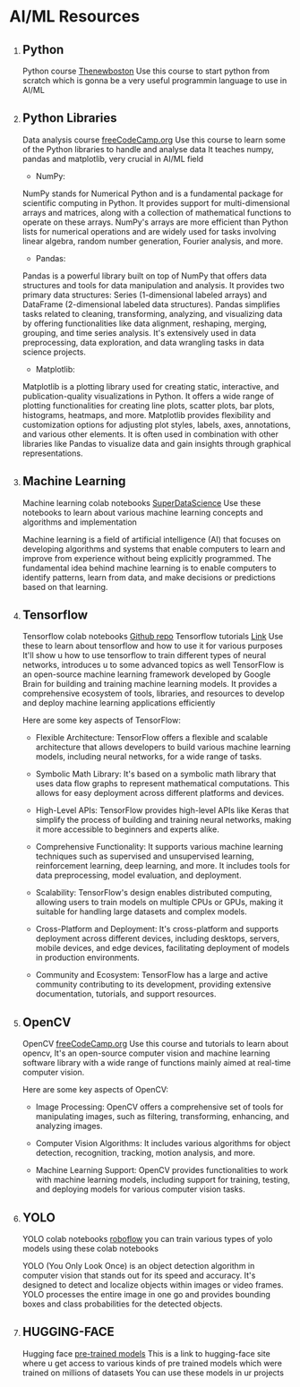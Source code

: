 # AI/ML Resources

1. ## Python

   Python course [Thenewboston](https://www.youtube.com/watch?v=HBxCHonP6Ro&list=PL6gx4Cwl9DGAcbMi1sH6oAMk4JHw91mC_)
   Use this course to start python from scratch which is gonna be a very useful programmin language to use in AI/ML

2. ## Python Libraries

   Data analysis course [freeCodeCamp.org](https://www.youtube.com/watch?v=GPVsHOlRBBI)
   Use this course to learn some of the Python libraries to handle and analyse data
   It teaches numpy, pandas and matplotlib, very crucial in AI/ML field

   - NumPy:

   NumPy stands for Numerical Python and is a fundamental package for scientific computing in Python.
   It provides support for multi-dimensional arrays and matrices, along with a collection of mathematical functions to operate on these arrays.
   NumPy's arrays are more efficient than Python lists for numerical operations and are widely used for tasks involving linear algebra, random number generation, Fourier analysis, and more.

   - Pandas:

   Pandas is a powerful library built on top of NumPy that offers data structures and tools for data manipulation and analysis.
   It provides two primary data structures: Series (1-dimensional labeled arrays) and DataFrame (2-dimensional labeled data structures).
   Pandas simplifies tasks related to cleaning, transforming, analyzing, and visualizing data by offering functionalities like data alignment, reshaping, merging, grouping, and time series analysis.
   It's extensively used in data preprocessing, data exploration, and data wrangling tasks in data science projects.

   - Matplotlib:

   Matplotlib is a plotting library used for creating static, interactive, and publication-quality visualizations in Python.
   It offers a wide range of plotting functionalities for creating line plots, scatter plots, bar plots, histograms, heatmaps, and more.
   Matplotlib provides flexibility and customization options for adjusting plot styles, labels, axes, annotations, and various other elements.
   It is often used in combination with other libraries like Pandas to visualize data and gain insights through graphical representations.

3. ## Machine Learning

   Machine learning colab notebooks [SuperDataScience](https://www.superdatascience.com/pages/machine-learning)
   Use these notebooks to learn about various machine learning concepts and algorithms and implementation

   Machine learning is a field of artificial intelligence (AI) that focuses on developing algorithms and systems that enable computers to learn and improve from experience without being explicitly programmed. The fundamental idea behind machine learning is to enable computers to identify patterns, learn from data, and make decisions or predictions based on that learning.

4. ## Tensorflow

   Tensorflow colab notebooks [Github repo](https://github.com/mrdbourke/tensorflow-deep-learning/)
   Tensorflow tutorials [Link](https://www.tensorflow.org/tutorials)
   Use these to learn about tensorflow and how to use it for various purposes
   It'll show u how to use tensorflow to train different types of neural networks, introduces u to some advanced topics as well
   TensorFlow is an open-source machine learning framework developed by Google Brain for building and training machine learning models. It provides a comprehensive ecosystem of tools, libraries, and resources to develop and deploy machine learning applications efficiently

   Here are some key aspects of TensorFlow:

   - Flexible Architecture: TensorFlow offers a flexible and scalable architecture that allows developers to build various machine learning models, including neural networks, for a wide range of tasks.

   - Symbolic Math Library: It's based on a symbolic math library that uses data flow graphs to represent mathematical computations. This allows for easy deployment across different platforms and devices.

   - High-Level APIs: TensorFlow provides high-level APIs like Keras that simplify the process of building and training neural networks, making it more accessible to beginners and experts alike.

   - Comprehensive Functionality: It supports various machine learning techniques such as supervised and unsupervised learning, reinforcement learning, deep learning, and more. It includes tools for data preprocessing, model evaluation, and deployment.

   - Scalability: TensorFlow's design enables distributed computing, allowing users to train models on multiple CPUs or GPUs, making it suitable for handling large datasets and complex models.

   - Cross-Platform and Deployment: It's cross-platform and supports deployment across different devices, including desktops, servers, mobile devices, and edge devices, facilitating deployment of models in production environments.

   - Community and Ecosystem: TensorFlow has a large and active community contributing to its development, providing extensive documentation, tutorials, and support resources.

5. ## OpenCV

   OpenCV [freeCodeCamp.org](https://www.youtube.com/watch?v=oXlwWbU8l2o&t=4224s)
   Use this course and tutorials to learn about opencv, It's an open-source computer vision and machine learning software library with a wide range of functions mainly aimed at real-time computer vision.

   Here are some key aspects of OpenCV:

   - Image Processing: OpenCV offers a comprehensive set of tools for manipulating images, such as filtering, transforming, enhancing, and analyzing images.

   - Computer Vision Algorithms: It includes various algorithms for object detection, recognition, tracking, motion analysis, and more.

   - Machine Learning Support: OpenCV provides functionalities to work with machine learning models, including support for training, testing, and deploying models for various computer vision tasks.

6. ## YOLO

   YOLO colab notebooks [roboflow](https://github.com/roboflow/notebooks)
   you can train various types of yolo models using these colab notebooks

   YOLO (You Only Look Once) is an object detection algorithm in computer vision that stands out for its speed and accuracy. It's designed to detect and localize objects within images or video frames. YOLO processes the entire image in one go and provides bounding boxes and class probabilities for the detected objects.

7. ## HUGGING-FACE
   Hugging face [pre-trained models](https://huggingface.co/transformers/v3.3.1/pretrained_models.html)
   This is a link to hugging-face site where u get access to various kinds of pre trained models which were trained on millions of datasets
   You can use these models in ur projects
